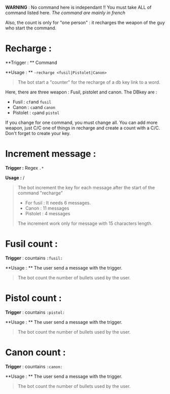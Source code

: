 **WARNING** : No command here is independant !! You must take ALL of command listed here.
*The command are mainly in french*



Also, the count is only for "one person" : it recharges the weapon of the guy who start the command. 



# Recharge : 

**Trigger : ** Command

**Usage : ** `-recharge <fusil|Pistolet|Canon>`

> The bot start a "counter" for the recharge of a db key link to a word.

Here, there are three weapon : Fusil, pistolet and canon. The DBkey are : 

- Fusil : `cf`and `fusil`
- Canon : `ca`and `canon`
- Pistolet : `cp`and `pistol`

If you change for one command, you must change all. You can add more weapon, just C/C one of things in recharge and create a count with a C/C. Don't forget to create your key. 

# Increment message :

**Trigger :** Regex `.*` 

**Usage :** /

> The bot increment the key for each message after the start of the command "recharge"
>
> - For fusil : It needs 6 messages.
> - Canon : 11 messages
> - Pistolet : 4 messages
>
> The increment work only for message with 15 characters length. 

# Fusil count :

**Trigger** : countains `:fusil:`

**Usage : ** The user send a message with the trigger.

> The bot count the number of bullets used by the user.

# Pistol count :

**Trigger** : countains `:pistol:`

**Usage : ** The user send a message with the trigger.

> The bot count the number of bullets used by the user.

# Canon count :

**Trigger** : countains `:canon:`

**Usage : ** The user send a message with the trigger.

> The bot count the number of bullets used by the user.

